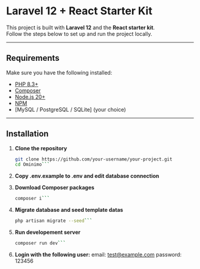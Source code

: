# Laravel 12 + React Starter Kit

This project is built with **Laravel 12** and the **React starter kit**.  
Follow the steps below to set up and run the project locally.

---

## Requirements

Make sure you have the following installed:

- [PHP 8.3+](https://www.php.net/downloads.php)
- [Composer](https://getcomposer.org/)
- [Node.js 20+](https://nodejs.org/)
- [NPM](https://docs.npmjs.com/downloading-and-installing-node-js-and-npm)
- [MySQL / PostgreSQL / SQLite] (your choice)

---

## Installation

1. **Clone the repository**
   ```bash
   git clone https://github.com/your-username/your-project.git
   cd Ominimo```

2. **Copy .env.example to .env and edit database connection**
   
3. **Download Composer packages**
   ```bash
   composer i```

4. **Migrate database and seed template datas**
   ```bash
   php artisan migrate --seed```

5. **Run developement server**
   ```bash
   composer run dev```
   
6. **Login with the following user:**
   email: test@example.com
   password: 123456
